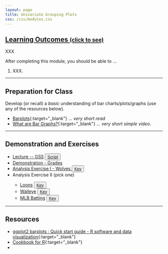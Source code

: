 ```yaml
---
layout: page
title: Univariate Grouping Plots
css: /css/modules.css
---
```


<div class="panel-group-ILOs">
  <div class="panel panel-default">
    <div class="panel-heading">
      <h2 class="panel-title">
        <a data-toggle="collapse" href="#ILOs">Learning Outcomes <small>(click to see)</small></a>
      </h2>
    </div>
    <div id="ILOs" class="panel-collapse collapse">
      <div class="panel-body">
XXX
<p>After completing this module, you should be able to ...</p>

<ol>
  <li>XXX.</li>
</ol>
      </div>
    </div>
  </div>
</div>

----

## Preparation for Class

Develop (or recall) a *basic* understanding of bar charts/plots/graphs (use any of the resources below).


* [Barplots](https://www.data-to-viz.com/graph/barplot.html){:target="_blank"} ... *very short read*
* [What are Bar Graphs?](https://youtu.be/FYFYrjMLG7E){:target="_blank"} ... *very short simple video*.

----

## Demonstration and Exercises

<ul>
  <li><a href="Univariate_Groups/Lecture_EnviroProtect.html">Lecture -- GSS</a> <button type="button" class="btn btn-light btn-sm btn-space"><a href="Univariate_Groups/Lecture_EnviroProtect_DHO.R">Script</a></button></li>
  <li><a href="Univariate_Groups/Demo_Grades.html">Demonstration - Grades</a></li>
  <li><a href="Univariate_Groups/CE_Wolves.html">Analysis Exercise I - Wolves </a> <button type="button" class="btn btn-light btn-sm btn-space"><a href="Univariate_Groups/CE_Wolves.R">Key</a></button></li>
  <li>Analysis Exercise II (pick one)</li>
  <ul>
    <li><a href="Univariate_Groups/CE_Loons.html">Loons</a> <button type="button" class="btn btn-light btn-sm btn-space"><a href="Univariate_Groups/CE_Loons.R">Key</a></button></li>
    <li><a href="Univariate_Groups/CE_Walleye.html">Walleye</a> <button type="button" class="btn btn-light btn-sm btn-space"><a href="Univariate_Groups/CE_Walleye.R">Key</a></button></li>
    <li><a href="Univariate_Groups/CE_MLBBatting.html">MLB Batting</a> <button type="button" class="btn btn-light btn-sm btn-space"><a href="Univariate_Groups/CE_MLB Batting.R">Key</a></button></li>
  </ul>
</ul>

----

## Resources

* [ggplot2 barplots : Quick start guide - R software and data visualization](http://www.sthda.com/english/wiki/ggplot2-barplots-quick-start-guide-r-software-and-data-visualization){:target="_blank"}
* [Cookbook for R](http://www.cookbook-r.com/Graphs/Bar_and_line_graphs_(ggplot2)/){:target="_blank"}
* 
